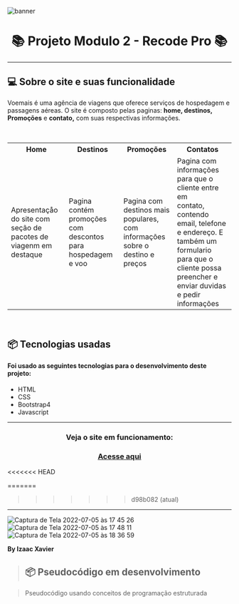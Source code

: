 ![banner](https://user-images.githubusercontent.com/105816549/177419562-642d314a-1798-4430-bc37-a1ea866afab5.svg)

<h1 align="center"> 📚 Projeto Modulo 2 - Recode Pro 📚</h1>
<hr>
<h2> 💻 Sobre o site e suas funcionalidade</h2>


<p> Voemais é uma agência de viagens que oferece serviços de hospedagem e passagens aéreas. O site é composto pelas paginas: <b>home, destinos,  Promoções</b> e <b>contato,</b> com suas respectivas informações.</p>
<br>

<table>
<tr> 
 <th>Home</th>
 <th>Destinos</th> 
 <th>Promoções</th>
 <th>Contatos</th> 
 </tr>
<tr>
 <td> Apresentaçåo do site com seção de pacotes de viagenm em destaque</td>
 <td>Pagina contém promoções com descontos para hospedagem e voo</td>
 <td> Pagina com destinos mais populares, com informações sobre o destino e preços</td> 
 <td>Pagina com informações para que o cliente entre em<br> contato, contendo email, telefone e endereço. E também um formulario para que o cliente possa preencher e enviar duvidas e pedir informações </td
 </tr>
<tr> 
 
 </table>
 <br>


 <h2> 📦 Tecnologias usadas</>
 

<h4> Foi usado as seguintes tecnologias para o desenvolvimento deste projeto:</h4>

<ul>
<li>HTML</li>
<li>CSS</li>
<li>Bootstrap4</li>
<li>Javascript</li>

</ul>

<hr>

<h3 align="center"> Veja o site em funcionamento:</h3>
<h3 align="center"><a href="https://voemaisviagens.netlify.app">Acesse aqui</a></h3>
<<<<<<< HEAD

=======
>>>>>>> d98b082 (atual)

<hr>

![Captura de Tela 2022-07-05 às 17 45 26](https://user-images.githubusercontent.com/105816549/177420111-e1dadba4-46bb-4840-ad4b-cbec45881eed.png)
![Captura de Tela 2022-07-05 às 17 48 11](https://user-images.githubusercontent.com/105816549/177420258-857312b3-7a8c-4989-9f23-9d2464198dd0.png)
![Captura de Tela 2022-07-05 às 18 36 59](https://user-images.githubusercontent.com/105816549/177420793-561794c3-bdd9-48cd-ae08-8c0baadd7ffe.png)
<br>

<b>By Izaac Xavier</b>

> <h2> 📦 Pseudocódigo em desenvolvimento</h1>
 
> <p> Pseudocódigo usando conceitos de programação estruturada </p>



